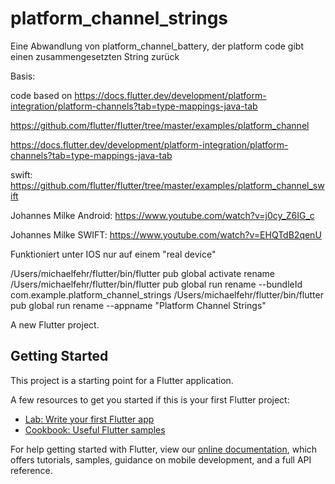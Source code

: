 # platform_channel_strings

Eine Abwandlung von platform_channel_battery, der platform code gibt einen zusammengesetzten String zurück

Basis:

code based on https://docs.flutter.dev/development/platform-integration/platform-channels?tab=type-mappings-java-tab

https://github.com/flutter/flutter/tree/master/examples/platform_channel

https://docs.flutter.dev/development/platform-integration/platform-channels?tab=type-mappings-java-tab

swift: https://github.com/flutter/flutter/tree/master/examples/platform_channel_swift

Johannes Milke Android: https://www.youtube.com/watch?v=j0cy_Z6IG_c

Johannes Milke SWIFT: https://www.youtube.com/watch?v=EHQTdB2qenU

Funktioniert unter IOS nur auf einem "real device"

/Users/michaelfehr/flutter/bin/flutter pub global activate rename
/Users/michaelfehr/flutter/bin/flutter pub global run rename --bundleId com.example.platform_channel_strings
/Users/michaelfehr/flutter/bin/flutter pub global run rename --appname "Platform Channel Strings"


A new Flutter project.



## Getting Started

This project is a starting point for a Flutter application.

A few resources to get you started if this is your first Flutter project:

- [Lab: Write your first Flutter app](https://flutter.dev/docs/get-started/codelab)
- [Cookbook: Useful Flutter samples](https://flutter.dev/docs/cookbook)

For help getting started with Flutter, view our
[online documentation](https://flutter.dev/docs), which offers tutorials,
samples, guidance on mobile development, and a full API reference.
